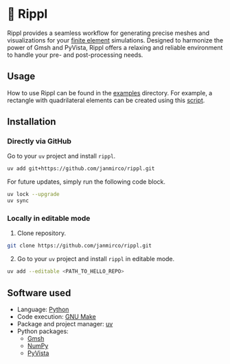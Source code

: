 # 🌊 Rippl

Rippl provides a seamless workflow for generating precise meshes and visualizations for your [finite element](https://en.wikipedia.org/wiki/Finite_element_method) simulations.
Designed to harmonize the power of Gmsh and PyVista, Rippl offers a relaxing and reliable environment to handle your pre- and post-processing needs.

## Usage

How to use Rippl can be found in the [examples](examples) directory.
For example, a rectangle with quadrilateral elements can be created using this [script](examples/rectangle/main.py).

## Installation

### Directly via GitHub

Go to your `uv` project and install `rippl`.

```bash
uv add git+https://github.com/janmirco/rippl.git
```

For future updates, simply run the following code block.

```bash
uv lock --upgrade
uv sync
```

### Locally in editable mode

1. Clone repository.

```bash
git clone https://github.com/janmirco/rippl.git
```

2. Go to your `uv` project and install `rippl` in editable mode.

```bash
uv add --editable <PATH_TO_HELLO_REPO>
```

## Software used

- Language: [Python](https://www.python.org/)
- Code execution: [GNU Make](https://www.gnu.org/software/make/)
- Package and project manager: [uv](https://docs.astral.sh/uv/)
- Python packages:
    - [Gmsh](https://gmsh.info/)
    - [NumPy](https://numpy.org/)
    - [PyVista](https://docs.pyvista.org/)
